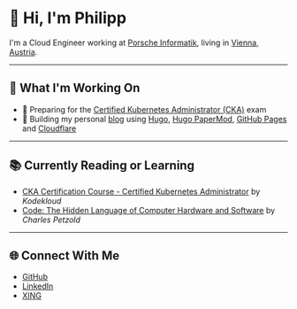 # 👋 Hi, I'm Philipp

I'm a Cloud Engineer working at [Porsche Informatik](https://porscheinformatik.com), living in [Vienna, Austria](https://earth.google.com/web/@48.2206849,16.38005995,161.2107876a,61954.52617226d,35y,0h,0t,0r/data=CkkaRxJBCiUweDQ3NmQwNzllNTEzNmNhOWY6MHhmZGMyZTU4YTUxYTI1YjQ2GRAvmXSlGkhAIW8gbpiyXzBAKgZWaWVubmEYAiAB).

---

## 🔭 What I'm Working On

- 🧠 Preparing for the [Certified Kubernetes Administrator (CKA)](https://training.linuxfoundation.org/certification/certified-kubernetes-administrator-cka/) exam
- 📝 Building my personal [blog](https://pmaier.at/) using [Hugo](https://gohugo.io/), [Hugo PaperMod](https://github.com/adityatelange/hugo-PaperMod/), [GitHub Pages](https://pages.github.com/) and [Cloudflare](https://www.cloudflare.com/)

---

## 📚 Currently Reading or Learning

- [CKA Certification Course - Certified Kubernetes Administrator](https://kodekloud.com/) by _Kodekloud_
- [Code: The Hidden Language of Computer Hardware and Software](https://codehiddenlanguage.com/Chapter00/) by _Charles Petzold_

---

## 🌐 Connect With Me

- [GitHub](https://github.com/philmph)
- [LinkedIn](https://www.linkedin.com/in/philipp-maier-801b54138)
- [XING](https://www.xing.com/profile/Philipp_Maier63/cv)
